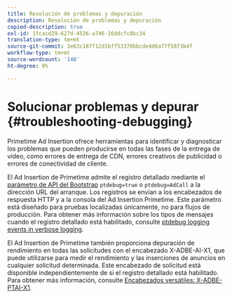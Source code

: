 ```yaml
---
title: Resolución de problemas y depuración
description: Resolución de problemas y depuración
copied-description: true
exl-id: 1fcacd29-627d-4536-a746-16ddcfc8bc34
translation-type: tm+mt
source-git-commit: 3e63c187f12d1bff53370bbcde4d6a77f58f3b4f
workflow-type: tm+mt
source-wordcount: '148'
ht-degree: 0%

---
```


# Solucionar problemas y depurar {#troubleshooting-debugging}

Primetime Ad Insertion ofrece herramientas para identificar y diagnosticar los problemas que pueden producirse en todas las fases de la entrega de vídeo, como errores de entrega de CDN, errores creativos de publicidad o errores de conectividad de cliente.

El Ad Insertion de Primetime admite el registro detallado mediante el [parámetro de API del Bootstrap](/help/primetime-ad-insertion/technical-reference/bootstrap-api.md) `ptdebug=true` o `ptdebug=AdCall` a la dirección URL del arranque. Los registros se envían a los encabezados de respuesta HTTP y a la consola del Ad Insertion Primetime. Este parámetro está diseñado para pruebas localizadas únicamente, no para flujos de producción. Para obtener más información sobre los tipos de mensajes cuando el registro detallado está habilitado, consulte [ptdebug logging events in verbose logging](verbose-logging.md#ptdebug-logging-events).

El Ad Insertion de Primetime también proporciona depuración de rendimiento en todas las solicitudes con el encabezado X-ADBE-AI-X1, que puede utilizarse para medir el rendimiento y las inserciones de anuncios en cualquier solicitud determinada. Este encabezado de solicitud está disponible independientemente de si el registro detallado está habilitado. Para obtener más información, consulte [Encabezados versátiles: X-ADBE-PTAI-X1](debugging-headers.md).
